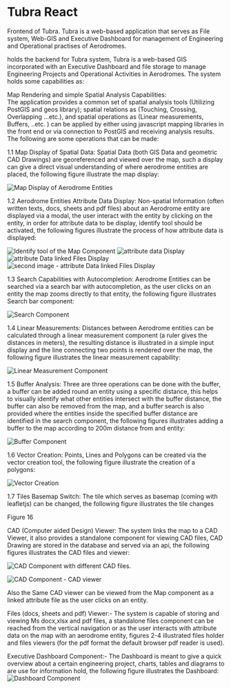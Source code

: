 # Tubra React

Frontend of Tubra. Tubra is a web-based application that serves as File system, Web-GIS and Executive Dashboard for management of Engineering and Operational practises of Aerodromes.

holds the backend for Tubra system, Tubra is a web-based GIS incorporated with an Executive Dashboard and file storage to manage Engineering Projects and Operational Activities in Aerodromes.
The system holds some capabilities as:

Map Rendering and simple Spatial Analysis Capabilities:  
The application provides a common set of spatial analysis tools  (Utilizing PostGIS and geos library); spatial relations as  (Touching, Crossing, Overlapping ...etc.), and spatial operations as (Linear measurements, Buffers, ..etc. ) can be applied by either using javascript mapping libraries in the front end or via connection to PostGIS and receiving analysis results. The following are some operations that can be made:

1.1 Map Display of Spatial Data:
Spatial Data (both GIS Data and geometric CAD Drawings) are georeferenced and viewed over the map, such a display can give a direct visual understanding of where aerodrome entities are placed, the following figure illustrate the map display:

![Map Display of Aerodrome Entities](public/img/1.map_display.png)

1.2 Aerodrome Entities Attribute Data Display:
Non-spatial Information (often written texts, docs, sheets and pdf files) about an Aerodrome entity are displayed via a modal, the user interact with the entity by clicking on the entity, in order for attribute data to be display, identify tool should be activated, the following figures illustrate the process of how attribute data is displayed:

![Identify tool of the Map Component](public/img/2.0indentify_tool.png)
![attribute data Display](public/img/2.1indentify_modal.png)
![attribute Data linked Files Display](public/img/2.2indentify_modal_files.png)
![second image - attribute Data linked Files Display](public/img/2.3indentify_modal_flies_2.png)

1.3 Search Capabilities with Autocompletion:
Aerodrome Entities can be searched via a search bar with autocompletion, as the user clicks on an entity the map zooms directly to that entity, the following figure illustrates Search bar component:

![Search Component](public/img/3.Search_bar.png)

1.4 Linear Measurements:
Distances between Aerodrome entities can be calculated through a linear measurement component (a ruler gives the distances in meters), the resulting distance is illustrated in a simple input display and the line connecting two points is rendered over the map, the following figure illustrates the linear measurement capability:

 ![Linear Measurement Component](public/img/4.linear_measurement.png)

1.5 Buffer Analysis:
Three are three operations can be done with the buffer, a buffer can be added round an entity using a specific distance, this helps to visually identify what other entities intersect with the buffer distance, the buffer can also be removed from the map, and a buffer search is also provided where the entities inside the specified buffer distance are identified in the search component, the following figures illustrates adding a buffer to the map according to 200m distance from and entity:

![Buffer Component](public/img/5.Buffer_addition.png)

1.6 Vector Creation:
Points, Lines and Polygons can be created via the vector creation tool, the following figure illustrate the creation of a polygons:

![Vector Creation](public/img/6.vector_creation.png)

1.7 Tiles Basemap Switch:
The tile which serves as basemap (coming with leafletjs) can be changed, the following figure illustrates the tile changes

Figure 16

CAD (Computer aided Design) Viewer:
The system links the map to a CAD Viewer, it also provides a standalone component for viewing CAD files, CAD Drawing are stored in the database and served via an api, the following figures illustrates the CAD files and viewer:

![CAD Component with different CAD files.](public/img/7.CAD_files.png)

![CAD Component - CAD viewer]()

Also the Same CAD viewer can be viewed from the Map component as a linked attribute file as the user clicks on an entity.

Files (docs, sheets and pdf) Viewer:-
The system is capable of storing and viewing Ms docx,xlsx and pdf files, a standalone files component can be reached from the vertical navigation or as the user interacts with attribute data on the map with an aerodrome entity,  figures 2-4 illustrated files holder and files viewers (for the pdf format the default browser pdf reader is used).

Executive Dashboard Component:-
The Dashboard is meant to give a quick overview about a certain engineering project, charts, tables and diagrams to are use for information hold, the following figure illustrates the Dashboard:  
![Dashboard Component](public/img/8.Dashboard.png)